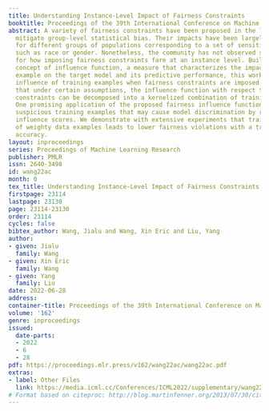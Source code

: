 ```yaml
---
title: Understanding Instance-Level Impact of Fairness Constraints
booktitle: Proceedings of the 39th International Conference on Machine Learning
abstract: A variety of fairness constraints have been proposed in the literature to
  mitigate group-level statistical bias. Their impacts have been largely evaluated
  for different groups of populations corresponding to a set of sensitive attributes,
  such as race or gender. Nonetheless, the community has not observed sufficient explorations
  for how imposing fairness constraints fare at an instance level. Building on the
  concept of influence function, a measure that characterizes the impact of a training
  example on the target model and its predictive performance, this work studies the
  influence of training examples when fairness constraints are imposed. We find out
  that under certain assumptions, the influence function with respect to fairness
  constraints can be decomposed into a kernelized combination of training examples.
  One promising application of the proposed fairness influence function is to identify
  suspicious training examples that may cause model discrimination by ranking their
  influence scores. We demonstrate with extensive experiments that training on a subset
  of weighty data examples leads to lower fairness violations with a trade-off of
  accuracy.
layout: inproceedings
series: Proceedings of Machine Learning Research
publisher: PMLR
issn: 2640-3498
id: wang22ac
month: 0
tex_title: Understanding Instance-Level Impact of Fairness Constraints
firstpage: 23114
lastpage: 23130
page: 23114-23130
order: 23114
cycles: false
bibtex_author: Wang, Jialu and Wang, Xin Eric and Liu, Yang
author:
- given: Jialu
  family: Wang
- given: Xin Eric
  family: Wang
- given: Yang
  family: Liu
date: 2022-06-28
address:
container-title: Proceedings of the 39th International Conference on Machine Learning
volume: '162'
genre: inproceedings
issued:
  date-parts:
  - 2022
  - 6
  - 28
pdf: https://proceedings.mlr.press/v162/wang22ac/wang22ac.pdf
extras:
- label: Other Files
  link: https://media.icml.cc/Conferences/ICML2022/supplementary/wang22ac-supp.zip
# Format based on citeproc: http://blog.martinfenner.org/2013/07/30/citeproc-yaml-for-bibliographies/
---
```

